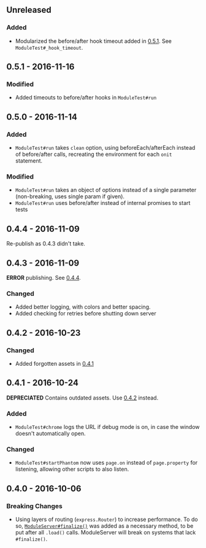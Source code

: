## Unreleased

### Added

- Modularized the before/after hook timeout added in [0.5.1](#051---2016-11-16).  See `ModuleTest#_hook_timeout`.

## 0.5.1 - 2016-11-16

### Modified
- Added timeouts to before/after hooks in `ModuleTest#run`

## 0.5.0 - 2016-11-14

### Added
- `ModuleTest#run` takes `clean` option, using beforeEach/afterEach instead of before/after calls, recreating the environment for each `onit` statement.

### Modified
- `ModuleTest#run` takes an object of options instead of a single parameter (non-breaking, uses single param if given).
- `ModuleTest#run` uses before/after instead of internal promises to start tests

## 0.4.4 - 2016-11-09
Re-publish as 0.4.3 didn't take.

## 0.4.3 - 2016-11-09
**ERROR** publishing.  See [0.4.4](#043---2016-11-09).

### Changed
- Added better logging, with colors and better spacing.
- Added checking for retries before shutting down server

## 0.4.2 - 2016-10-23

### Changed
- Added forgotten assets in [0.4.1](#041---2016-10-24)

## 0.4.1 - 2016-10-24

**DEPRECIATED** Contains outdated assets.  Use [0.4.2](#042---2016-10-24) instead.

### Added
- `ModuleTest#chrome` logs the URL if debug mode is on, in case the window doesn't automatically open.

### Changed
- `ModuleTest#startPhantom` now uses `page.on` instead of `page.property` for listening, allowing other scripts to also
  listen.

## 0.4.0 - 2016-10-06

### Breaking Changes
- Using layers of routing (`express.Router`) to increase performance.  To do so,
  [`ModuleServer#finalize()`](https://codelenny.github.io/module-server/doc/#https://codelenny.github.io/module-server/doc/class/ModuleServer.html#finalize-dynamic)
  was added as a necessary method, to be put after all `.load()` calls.
  ModuleServer will break on systems that lack `#finalize()`.
